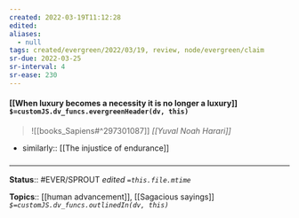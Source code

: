 ```yaml
---
created: 2022-03-19T11:12:28 
edited: 
aliases:
  - null
tags: created/evergreen/2022/03/19, review, node/evergreen/claim
sr-due: 2022-03-25
sr-interval: 4
sr-ease: 230
---
```


#### [[When luxury becomes a necessity it is no longer a luxury]] `$=customJS.dv_funcs.evergreenHeader(dv, this)`

> ![[books_Sapiens#^297301087]]
> <Cite>[[Yuval Noah Harari]]</Cite>

- similarly:: [[The injustice of endurance]]

### <hr class="footnote"/>

**Status**:: #EVER/SPROUT
*edited `=this.file.mtime`*

**Topics**:: [[human advancement]], [[Sagacious sayings]]
*`$=customJS.dv_funcs.outlinedIn(dv, this)`*
